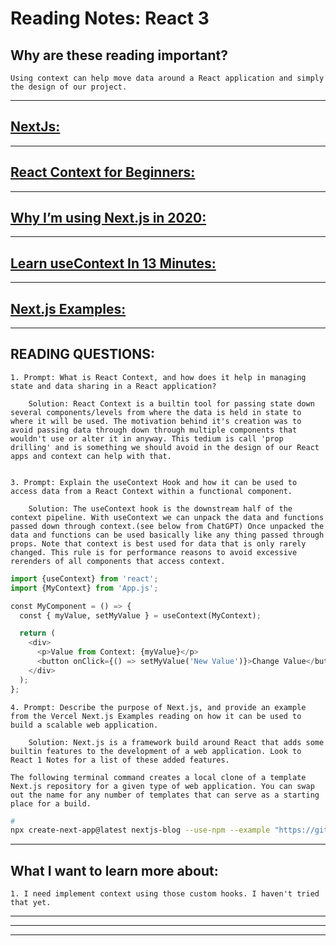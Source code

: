 
# **Reading Notes: React 3**


## Why are these reading important?

```
Using context can help move data around a React application and simply the design of our project.
```


---

## [**NextJs:**](https://nextjs.org/learn-pages-router/basics/create-nextjs-app)


---

## [**React Context for Beginners:**](https://www.freecodecamp.org/news/react-context-for-beginners/)


---

## [**Why I’m using Next.js in 2020:**](https://www.youtube.com/watch?v=rtgbaKBhdkk)


---

## [**Learn useContext In 13 Minutes:**](https://www.youtube.com/watch?v=5LrDIWkK_Bc)


---

## [**Next.js Examples:**](https://github.com/vercel/next.js/tree/canary/examples)


---

## READING QUESTIONS:


	1. Prompt: What is React Context, and how does it help in managing state and data sharing in a React application?

		Solution: React Context is a builtin tool for passing state down several components/levels from where the data is held in state to where it will be used. The motivation behind it's creation was to avoid passing data through down through multiple components that wouldn't use or alter it in anyway. This tedium is call 'prop drilling' and is something we should avoid in the design of our React apps and context can help with that.


	3. Prompt: Explain the useContext Hook and how it can be used to access data from a React Context within a functional component.

		Solution: The useContext hook is the downstream half of the context pipeline. With useContext we can unpack the data and functions passed down through context.(see below from ChatGPT) Once unpacked the data and functions can be used basically like any thing passed through props. Note that context is best used for data that is only rarely changed. This rule is for performance reasons to avoid excessive rerenders of all components that access context.

```python
import {useContext} from 'react';
import {MyContext} from 'App.js';

const MyComponent = () => {
  const { myValue, setMyValue } = useContext(MyContext);

  return (
    <div>
      <p>Value from Context: {myValue}</p>
      <button onClick={() => setMyValue('New Value')}>Change Value</button>
    </div>
  );
};
```


	4. Prompt: Describe the purpose of Next.js, and provide an example from the Vercel Next.js Examples reading on how it can be used to build a scalable web application.
	
		Solution: Next.js is a framework build around React that adds some builtin features to the development of a web application. Look to React 1 Notes for a list of these added features.

    The following terminal command creates a local clone of a template Next.js repository for a given type of web application. You can swap out the name for any number of templates that can serve as a starting place for a build.

```bash
#
npx create-next-app@latest nextjs-blog --use-npm --example "https://github.com/vercel/next-learn/tree/main/basics/navigate-between-pages-starter"
```

---

## **What I want to learn more about:**

	1. I need implement context using those custom hooks. I haven't tried that yet.

---
---
---

